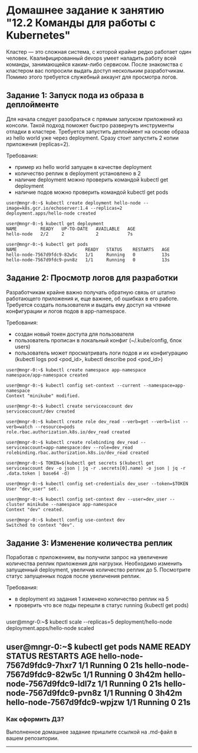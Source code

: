 # Домашнее задание к занятию "12.2 Команды для работы с Kubernetes"
Кластер — это сложная система, с которой крайне редко работает один человек. Квалифицированный devops умеет наладить работу всей команды, занимающейся каким-либо сервисом.
После знакомства с кластером вас попросили выдать доступ нескольким разработчикам. Помимо этого требуется служебный аккаунт для просмотра логов.

## Задание 1: Запуск пода из образа в деплойменте
Для начала следует разобраться с прямым запуском приложений из консоли. Такой подход поможет быстро развернуть инструменты отладки в кластере. Требуется запустить деплоймент на основе образа из hello world уже через deployment. Сразу стоит запустить 2 копии приложения (replicas=2). 

Требования:
 * пример из hello world запущен в качестве deployment
 * количество реплик в deployment установлено в 2
 * наличие deployment можно проверить командой kubectl get deployment
 * наличие подов можно проверить командой kubectl get pods

```
user@mngr-0:~$ kubectl create deployment hello-node --image=k8s.gcr.io/echoserver:1.4 --replicas=2
deployment.apps/hello-node created

user@mngr-0:~$ kubectl get deployment
NAME         READY   UP-TO-DATE   AVAILABLE   AGE
hello-node   2/2     2            2           7s

user@mngr-0:~$ kubectl get pods
NAME                          READY   STATUS    RESTARTS   AGE
hello-node-7567d9fdc9-82w5c   1/1     Running   0          13s
hello-node-7567d9fdc9-pvn8z   1/1     Running   0          13s
```

## Задание 2: Просмотр логов для разработки
Разработчикам крайне важно получать обратную связь от штатно работающего приложения и, еще важнее, об ошибках в его работе. 
Требуется создать пользователя и выдать ему доступ на чтение конфигурации и логов подов в app-namespace.

Требования: 
 * создан новый токен доступа для пользователя
 * пользователь прописан в локальный конфиг (~/.kube/config, блок users)
 * пользователь может просматривать логи подов и их конфигурацию (kubectl logs pod <pod_id>, kubectl describe pod <pod_id>)

```
user@mngr-0:~$ kubectl create namespace app-namespace
namespace/app-namespace created

user@mngr-0:~$ kubectl config set-context --current --namespace=app-namespace
Context "minikube" modified.

user@mngr-0:~$ kubectl create serviceaccount dev
serviceaccount/dev created

user@mngr-0:~$ kubectl create role dev_read --verb=get --verb=list --verb=watch --resource=pods
role.rbac.authorization.k8s.io/dev_read created

user@mngr-0:~$ kubectl create rolebinding dev_read --serviceaccount=app-namespace:dev --role=dev_read
rolebinding.rbac.authorization.k8s.io/dev_read created

user@mngr-0:~$ TOKEN=$(kubectl get secrets $(kubectl get serviceaccount dev -o json | jq -r .secrets[0].name) -o json | jq -r .data.token | base64 -d)

user@mngr-0:~$ kubectl config set-credentials dev_user --token=$TOKEN
User "dev_user" set.

user@mngr-0:~$ kubectl config set-context dev --user=dev_user --cluster minikube --namespace app-namespace
Context "dev" created.

user@mngr-0:~$ kubectl config use-context dev
Switched to context "dev".
```

## Задание 3: Изменение количества реплик 
Поработав с приложением, вы получили запрос на увеличение количества реплик приложения для нагрузки. Необходимо изменить запущенный deployment, увеличив количество реплик до 5. Посмотрите статус запущенных подов после увеличения реплик. 

Требования:
 * в deployment из задания 1 изменено количество реплик на 5
 * проверить что все поды перешли в статус running (kubectl get pods)

```

```
user@mngr-0:~$ kubectl scale --replicas=5 deployment/hello-node
deployment.apps/hello-node scaled

user@mngr-0:~$ kubectl get pods
NAME                          READY   STATUS    RESTARTS   AGE
hello-node-7567d9fdc9-7hxr7   1/1     Running   0          21s
hello-node-7567d9fdc9-82w5c   1/1     Running   0          3h42m
hello-node-7567d9fdc9-ldl7z   1/1     Running   0          21s
hello-node-7567d9fdc9-pvn8z   1/1     Running   0          3h42m
hello-node-7567d9fdc9-wpjzw   1/1     Running   0          21s
---

### Как оформить ДЗ?

Выполненное домашнее задание пришлите ссылкой на .md-файл в вашем репозитории.

---